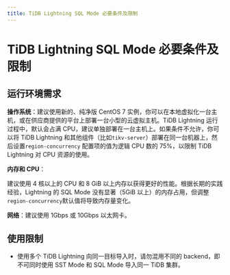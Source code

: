```yaml
---
title: TiDB Lightning SQL Mode 必要条件及限制
---
```


# TiDB Lightning SQL Mode 必要条件及限制

## 运行环境需求

**操作系统**：建议使用新的、纯净版 CentOS 7 实例，你可以在本地虚拟化一台主机，或在供应商提供的平台上部署一台小型的云虚拟主机。TiDB Lightning 运行过程中，默认会占满 CPU，建议单独部署在一台主机上。如果条件不允许，你可以将 TiDB Lightning 和其他组件（比如`tikv-server`）部署在同一台机器上，然后设置`region-concurrency` 配置项的值为逻辑 CPU 数的 75%，以限制 TiDB Lightning 对 CPU 资源的使用。

**内存和 CPU**：

建议使用 4 核以上的 CPU 和 8 GiB 以上内存以获得更好的性能。根据长期的实践经验，Lightning 的 SQL Mode 没有显著（5GiB 以上）的内存占用，但调整`region-concurrency`默认值将导致内存量变化。

**网络**：建议使用 1Gbps 或 10Gbps 以太网卡。

## 使用限制

- 使用多个 TiDB Lightning 向同一目标导入时，请勿混用不同的 backend，即不可同时使用 SST Mode 和 SQL Mode 导入同一 TiDB 集群。
